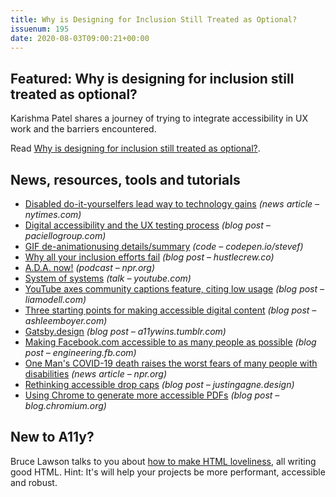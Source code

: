 ```yaml
---
title: Why is Designing for Inclusion Still Treated as Optional?
issuenum: 195
date: 2020-08-03T09:00:21+00:00
---
```


## Featured: Why is designing for inclusion still treated as optional?

Karishma Patel shares a journey of trying to integrate accessibility in UX work and the barriers encountered.

Read [Why is designing for inclusion still treated as optional?](https://uxdesign.cc/why-is-designing-for-inclusion-still-treated-as-optional-c3f9fd759c03).

## News, resources, tools and tutorials

* [Disabled do-it-yourselfers lead way to technology gains](https://www.nytimes.com/2020/07/14/style/assistive-technology.html) _(news article – nytimes.com)_
* [Digital accessibility and the UX testing process](https://www.paciellogroup.com/ux-series-digital-accessibility-and-the-ux-testing-process/) _(blog post – paciellogroup.com)_
* [GIF de-animation​ using details/summary](https://codepen.io/stevef/pen/ExPdNMM) _(code – codepen.io/stevef)_
* [Why all your inclusion efforts fail](https://www.hustlecrew.co/case-studies/why-all-your-inclusion-efforts-fail) _(blog post – hustlecrew.co)_
* [A.D.A. now!](https://www.npr.org/2020/07/27/895896462/a-d-a-now) _(podcast – npr.org)_
* [System of systems](https://www.youtube.com/watch?v=TzGfBV67Tac) _(talk – youtube.com)_
* [YouTube axes community captions feature, citing low usage](https://liamodell.com/2020/07/30/youtube-axes-community-captions-feature-citing-low-usage-rikki-poynter-creator-insider-deaf-accessibility-pewdiepie-jacksepticeye-no-more-craptions/) _(blog post – liamodell.com)_
* [Three starting points for making accessible digital content](https://ashleemboyer.com/three-starting-points-for-making-accessible-digital-content) _(blog post – ashleemboyer.com)_
* [Gatsby.design](https://a11ywins.tumblr.com/post/625185900646809600/gatsbydesign) _(blog post – a11ywins.tumblr.com)_
* [Making Facebook.com accessible to as many people as possible](https://engineering.fb.com/web/facebook-com-accessibility/) _(blog post – engineering.fb.com)_
* [One Man's COVID-19 death raises the worst fears of many people with disabilities](https://www.npr.org/2020/07/31/896882268/one-mans-covid-19-death-raises-the-worst-fears-of-many-people-with-disabilities) _(news article – npr.org)_
* [Rethinking accessible drop caps](https://justingagne.design/words/rethinking-accessible-drop-caps/) _(blog post – justingagne.design)_
* [Using Chrome to generate more accessible PDFs](https://blog.chromium.org/2020/07/using-chrome-to-generate-more.html) _(blog post – blog.chromium.org)_

## New to A11y?

Bruce Lawson talks to you about [how to make HTML loveliness](https://www.youtube.com/watch?v=L83LVfhTbzg), all writing good HTML. Hint: It's will help your projects be more performant, accessible and robust.